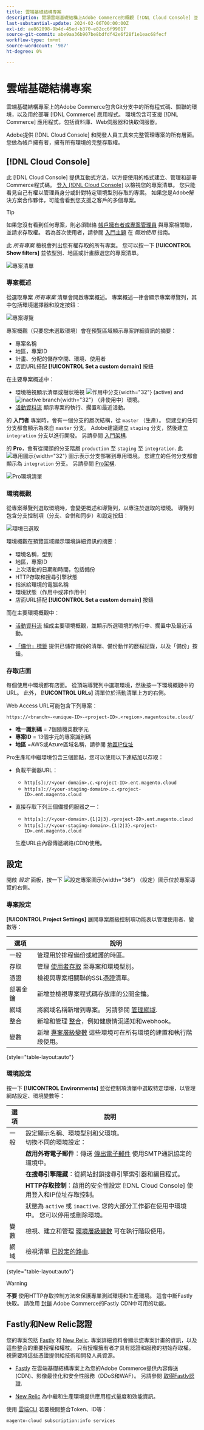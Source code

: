 ```yaml
---
title: 雲端基礎結構專案
description: 閱讀雲端基礎結構上Adobe Commerce的概觀 [!DNL Cloud Console] 並瞭解如何存取帳戶設定。
last-substantial-update: 2024-02-06T00:00:00Z
exl-id: ae862898-9b4d-45ed-b370-e82cc6f99017
source-git-commit: abe9aa36b907be8bdfdf42e6f28f1e1eac68fecf
workflow-type: tm+mt
source-wordcount: '987'
ht-degree: 0%

---
```


# 雲端基礎結構專案

雲端基礎結構專案上的Adobe Commerce包含Git分支中的所有程式碼、關聯的環境，以及用於部署 [!DNL Commerce] 應用程式。 環境包含可支援 [!DNL Commerce] 應用程式，包括資料庫、Web伺服器和快取伺服器。

Adobe提供 [!DNL Cloud Console] 和開發人員工具來完整管理專案的所有層面。 您做為帳戶擁有者，擁有所有環境的完整存取權。

## [!DNL Cloud Console]

此 [!DNL Cloud Console] 提供互動式方法，以方便使用的格式建立、管理和部署Commerce程式碼。 [登入 [!DNL Cloud Console]](https://console.adobecommerce.com) 以檢視您的專案清單。 您只能看見自己有權以管理員身分或針對特定環境型別存取的專案。 如果您是Adobe解決方案合作夥伴，可能會看到您支援之客戶的多個專案。

>[!TIP]
>
>如果您沒有看到任何專案，則必須聯絡 [帳戶擁有者或專案管理員](../project/user-access.md) 與專案相關聯，並請求存取權。 若為首次使用者，請參閱 [入門主題](../../get-started/onboarding.md#cloud-console) 在 _開始使用_ 指南。

此 _所有專案_ 檢視會列出您有權存取的所有專案。 您可以按一下 **[!UICONTROL Show filters]** 並依型別、地區或計畫篩選您的專案清單。

![專案清單](../../assets/ui-allprojects-list.png)

### 專案概述

從選取專案 _所有專案_ 清單會開啟專案概述。 專案概述一律會顯示專案導覽列，其中包括環境選擇器和設定按鈕：

![專案導覽](../../assets/project-nav.png)

專案概觀（只要您未選取環境）會在預覽區域顯示專案詳細資訊的摘要：

- 專案名稱
- 地區，專案ID
- 計畫、分配的儲存空間、環境、使用者
- 店面URL搭配 **[!UICONTROL Set a custom domain]** 按鈕

在主要專案概述中：

- 環境檢視顯示清單或樹狀檢視 ![作用中分支](../../assets/icon-active.png){width="32"} (active) and ![inactive branch](../../assets/icon-inactive.png){width="32"} （非使用中）環境。
- [活動資料流](activity-stream.md) 顯示專案的執行、擱置和最近活動。
<!-- - Apps & Services—Shows a topology of service containers -->

的 **入門者** 專案時，會有一個分支的層次結構，從 `master` （生產）。 您建立的任何分支都會顯示為來自 `master` 分支。 Adobe建議建立 `staging` 分支，然後建立 `integration` 分支以進行開發。 另請參閱 [入門架構](../architecture/starter-architecture.md).

的 **Pro**，會有從開頭的分支階層 `production` 至 `staging` 至 `integration`. 此 ![專用圖示](../../assets/icon-dedicated.png){width="32"} 圖示表示分支部署到專用環境。 您建立的任何分支都會顯示為 `integration` 分支。 另請參閱 [Pro架構](../architecture/pro-architecture.md).

![Pro環境清單](../../assets/pro-environments.png)

### 環境概觀

從專案導覽列選取環境時，會變更概述和導覽列，以專注於選取的環境。 導覽列包含分支控制項（分支、合併和同步）和設定按鈕：

![環境已選取](../../assets/environment-selected.png)

環境概觀在預覽區域顯示環境詳細資訊的摘要：

- 環境名稱，型別
- 地區，專案ID
- 上次活動的日期和時間，包括備份
- HTTP存取和搜尋引擎狀態
- 指派給環境的電腦名稱
- 環境狀態（作用中或非作用中）
- 店面URL搭配 **[!UICONTROL Set a custom domain]** 按鈕

而在主要環境概觀中：

- [活動資料流](activity-stream.md) 組成主要環境概觀，並顯示所選環境的執行中、擱置中及最近活動。
<!-- - Services tab shows and Apps & Services menu, including overview and configuration tabs for each service. -->
- [「備份」標籤](../storage/snapshots.md#create-a-manual-backup) 提供已儲存備份的清單、備份動作的歷程記錄，以及「備份」按鈕。

### 存取店面

每個使用中環境都有店面。 從頂端導覽列中選取環境，然後按一下環境概觀中的URL。 此外， **[!UICONTROL URLs]** 清單位於活動清單上方的右側。

Web Access URL可能包含下列專案：

```terminal
https://<branch>-<unique-ID>-<project-ID>.<region>.magentosite.cloud/
```

- **唯一識別碼** = 7個隨機英數字元
- **專案ID** = 13個字元的專案識別碼
- **地區** =AWS或Azure區域名稱，請參閱 [地區IP位址](regional-ip-addresses.md)

Pro生產和中繼環境包含三個節點，您可以使用以下連結加以存取：

- 負載平衡器URL：

   - `http[s]://<your-domain>.c.<project-ID>.ent.magento.cloud`
   - `http[s]://<your-staging-domain>.c.<project-ID>.ent.magento.cloud`

- 直接存取下列三個備援伺服器之一：

   - `http[s]://<your-domain>.{1|2|3}.<project-ID>.ent.magento.cloud`
   - `http[s]://<your-staging-domain>.{1|2|3}.<project-ID>.ent.magento.cloud`

  生產URL由內容傳遞網路(CDN)使用。

## 設定

開啟 _設定_ 面板，按一下 ![設定專案圖示](../../assets/icon-configure.png){width="36"} （設定）圖示位於專案導覽的右側。

### 專案設定

**[!UICONTROL Project Settings]** 展開專案層級控制項功能表以管理使用者、變數等：

| 選項 | 說明 |
|--------------|-------------------------------------------------------------------------------------------------------------------------------|
| 一般 | 管理用於排程備份或維護的時區。 |
| 存取 | 管理 [使用者存取](user-access.md) 至專案和環境型別。 |
| 憑證 | 檢視與專案相關聯的SSL憑證清單。 |
| 部署金鑰 | 新增並檢視專案程式碼存放庫的公開金鑰。 |
| 網域 | 將網域名稱新增到專案。 另請參閱 [管理網域](../cdn/fastly-custom-cache-configuration.md#manage-domains). |
| 整合 | 新增和管理 [整合](../integrations/overview.md)，例如健康情況通知和webhook。 |
| 變數 | 新增 [專案層級變數](../environment/variable-levels.md) 這些環境可在所有環境的建置和執行階段使用。 |

{style="table-layout:auto"}

### 環境設定

按一下 **[!UICONTROL Environments]** 並從控制項清單中選取特定環境，以管理網站設定、環境變數等：

| 選項 | 說明 |
| --------- | -------------------------------------------------------------------------------------------------------------------------------- |
| 一般 | 設定顯示名稱、環境型別和父環境。<br>切換不同的環境設定： |
|           | **啟用外寄電子郵件**：傳送 [傳出電子郵件](outgoing-emails.md) 使用SMTP通訊協定的環境中。 |
|           | **在搜尋引擎隱藏**：從網站封鎖搜尋引擎索引器和編目程式。 |
|           | **HTTP存取控制**：啟用的安全性設定 [!DNL Cloud Console] 使用登入和IP位址存取控制。 |
|           | 狀態為 `active` 或 `inactive`. 您的大部分工作都在使用中環境中。 您可以停用或刪除環境。 |
| 變數 | 檢視、建立和管理 [環境層級變數](../environment/variable-levels.md) 可在執行階段使用。 |
| 網域 | 檢視清單 [已設定的路由](../routes/routes-yaml.md). |

{style="table-layout:auto"}

>[!WARNING]
>
>**不要** 使用HTTP存取控制方法來保護專業測試環境和生產環境。 這會中斷Fastly快取。 請改用 [封鎖](../cdn/fastly-vcl-blocking.md) Adobe Commerce的Fastly CDN中可用的功能。

## Fastly和New Relic認證

您的專案包括 [Fastly](../cdn/fastly.md) 和 [New Relic](../monitor/new-relic-service.md). 專案詳細資料會顯示您專案計畫的資訊，以及這些整合的重要授權和權杖。 只有授權擁有者才具有認證和服務的初始存取權。 視需要將這些憑證提供給技術和開發人員資源。

- [Fastly](https://www.fastly.com/) 在雲端基礎結構專案上為您的Adobe Commerce提供內容傳送(CDN)、影像最佳化和安全性服務（DDoS和WAF）。 另請參閱 [取得Fastly認證](../cdn/fastly-configuration.md#get-fastly-credentials).

- [New Relic](../monitor/new-relic-service.md) 為中繼和生產環境提供應用程式量度和效能資訊。

使用 [雲端CLI](../dev-tools/cloud-cli-overview.md) 若要檢閱整合Token、ID等：

```bash
magento-cloud subscription:info services
```
